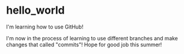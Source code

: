 # hello_world
I'm learning how to use GitHub!

I'm now in the process of learning to use different branches and make changes that called "commits"!
Hope for good job this summer!

